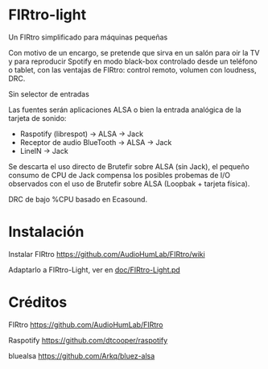 # FIRtro-light

Un FIRtro simplificado para máquinas pequeñas

Con motivo de un encargo, se pretende que sirva en un salón para oir la TV y para reproducir Spotify en modo black-box controlado desde un teléfono o tablet, con las ventajas de FIRtro: control remoto, volumen con loudness, DRC.

Sin selector de entradas

Las fuentes serán aplicaciones ALSA o bien la entrada analógica de la tarjeta de sonido:
- Raspotify (librespot) → ALSA → Jack
- Receptor de audio BlueTooth → ALSA → Jack
- LineIN → Jack

Se descarta el uso directo de Brutefir sobre ALSA (sin Jack), el pequeño consumo de CPU de Jack compensa los posibles probemas de I/O observados con el uso de Brutefir sobre ALSA (Loopbak + tarjeta física).

DRC de bajo %CPU basado en Ecasound.

# Instalación

Instalar FIRtro https://github.com/AudioHumLab/FIRtro/wiki

Adaptarlo a FIRtro-Light, ver en [doc/FIRtro-Light.pd](https://github.com/Rsantct/FIRtro-light/blob/master/doc/FIRtro-Light.pdf)

# Créditos

FIRtro https://github.com/AudioHumLab/FIRtro

Raspotify https://github.com/dtcooper/raspotify

bluealsa https://github.com/Arkq/bluez-alsa

